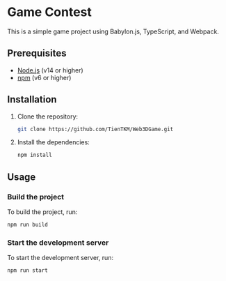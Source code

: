 # Game Contest

This is a simple game project using Babylon.js, TypeScript, and Webpack.

## Prerequisites

- [Node.js](https://nodejs.org/) (v14 or higher)
- [npm](https://www.npmjs.com/) (v6 or higher)

## Installation

1. Clone the repository:
    ```sh
    git clone https://github.com/TienTKM/Web3DGame.git
    ```

2. Install the dependencies:
    ```sh
    npm install
    ```

## Usage

### Build the project

To build the project, run:
```sh
npm run build
```

### Start the development server

To start the development server, run:
```sh
npm run start
```